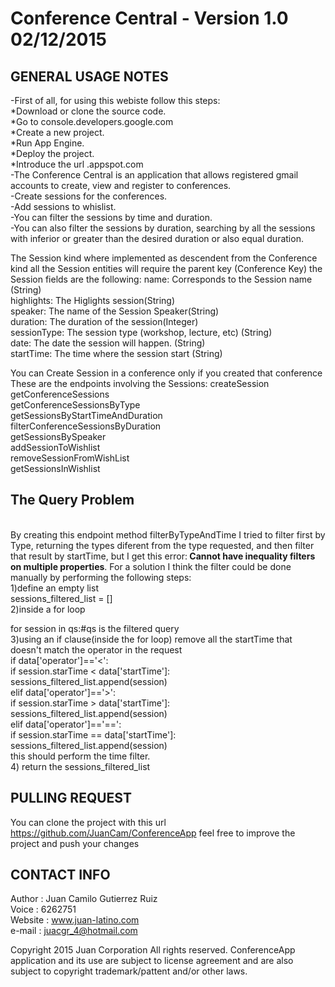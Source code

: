 <h1> Conference Central - Version 1.0 02/12/2015</h1>

GENERAL USAGE NOTES
-------------------

-First of all, for using this webiste follow this steps:<br>
*Download or clone the source code.<br>
*Go to console.developers.google.com<br>
*Create a new project.<br>
*Run App Engine.<br>
*Deploy the project.<br>
*Introduce the url <your-project-id>.appspot.com<br>
-The Conference Central is an application that allows registered gmail accounts to create, view and register to conferences.<br>
-Create sessions for the conferences.<br>
-Add sessions to whislist.<br>
-You can filter the sessions by time and duration.<br>
-You can also filter the sessions by duration, searching by all the sessions with inferior or greater than the desired duration or also equal duration.<br>

The Session kind where implemented as descendent from the Conference kind
all the Session entities will require the parent key (Conference Key)
the Session fields are the following:
name: Corresponds to the Session name (String)<br>
highlights: The Higlights session(String)<br>
speaker: The name of the Session Speaker(String)<br>
duration: The duration of the session(Integer)<br>
sessionType: The session type (workshop, lecture, etc) (String)<br>
date: The date the session will happen. (String)<br>
startTime: The time where the session start (String)<br>

You can Create Session in a conference only if you created that conference
These are the endpoints involving the Sessions:
createSession<br>
getConferenceSessions<br>
getConferenceSessionsByType<br>
getSessionsByStartTimeAndDuration<br>
filterConferenceSessionsByDuration<br>
getSessionsBySpeaker<br>
addSessionToWishlist<br>
removeSessionFromWishList<br>
getSessionsInWishlist<br>

<h2>The Query Problem</h2><br>
By creating this endpoint method filterByTypeAndTime I tried to filter first by Type, returning the types diferent from the type requested, and then filter that result by startTime, but I get this error:<b> Cannot have inequality filters on multiple properties</b>.
For a solution I think the filter could be done manually by performing the following steps: <br>
1)define an empty list<br>
sessions_filtered_list = []<br>
2)inside a for loop<br>

for session in qs:#qs is the filtered query<br>
3)using an if clause(inside the for loop) remove all the startTime that doesn't match the operator in the request<br>
if data['operator']=='<':<br>
  if session.starTime < data['startTime']:<br>
   sessions_filtered_list.append(session)<br>
elif data['operator']=='>':<br>
  if session.starTime > data['startTime']:<br>
   sessions_filtered_list.append(session)<br>
elif data['operator']=='==':<br>
  if session.starTime == data['startTime']:<br>
   sessions_filtered_list.append(session)<br>
 this should perform the time filter.<br>
4) return the sessions_filtered_list<br>

PULLING REQUEST
------------------
You can clone the project with this url https://github.com/JuanCam/ConferenceApp
feel free to improve the project and push your changes

CONTACT INFO
------------------
Author : Juan Camilo Gutierrez Ruiz<br>
Voice : 6262751<br>
Website : www.juan-latino.com<br>
e-mail : juacgr_4@hotmail.com<br>

Copyright 2015 Juan Corporation All rights reserved.
ConferenceApp application and its use are subject to license agreement and are also subject to copyright trademark/pattent and/or other laws. 
